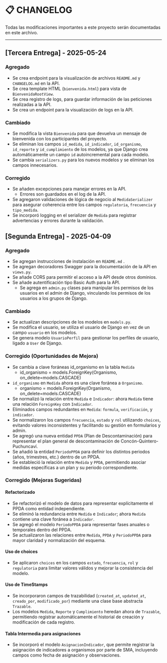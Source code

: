 # 📋 CHANGELOG

Todas las modificaciones importantes a este proyecto serán documentadas en este archivo.

---

## [Tercera Entrega] - 2025-05-24
### Agregado
- Se crea endpoint para la visualización de archivos `README.md` y `CHANGELOG.md` en la API.
- Se crea template HTML (`bienvenida.html`) para vista de `BienvenidaRootView`.
- Se crea registro de logs, para guardar información de las peticiones realizadas a la API.
- Se crea un endpoint para la visualización de logs en la API.

### Cambiado
- Se modifica la vista `Bienvenida` para que devuelva un mensaje de bienvenida con los participantes del proyecto.
- Se eliminan los campos `id_medida`, `id_indicador`, `id_organismo`, `id_reporte` y `id_cumplimiento` de los modelos, ya que Django crea automáticamente un campo `id` autoincremental para cada modelo.
- Se cambia `serializers.py` para los nuevos modelos y se eliminan los campos innecesarios.

### Corregido
- Se añaden excepciones para manejar errores en la API.
  - Errores son guardados en el log de la API.
- Se agregaron validaciones de lógica de negocio al `MedidaSerializer` para asegurar coherencia entre los campos `regulatoria`, `frecuencia` y `tipo_medida`.
- Se incorporó logging en el serializer de `Medida` para registrar advertencias y errores durante la validación.



## [Segunda Entrega] - 2025-04-09
### Agregado
- Se agregan instrucciones de instalación en  `README.md` .
- Se agregan decoradores Swagger para la documentación de la API en `views.py`.
- Se añade CORS para permitir el acceso a la API desde otros dominios.
- Se añade autentificación tipo Basic Auth para la API.
  - Se agrega en `admin.py` clases para manipular los permisos de los usuarios en el admin de Django, vinculando los permisos de los usuarios a los grupos de Django.

### Cambiado
- Se actualizan descripciones de los modelos en `models.py`.
- Se modifica el usuario, se utiliza el usuario de Django en vez de un campo `usuario` en los modelos.
- Se genera modelo `UsuarioPerfil` para gestionar los perfiles de usuario, ligado a `User` de Django.


### Corregido (Oportunidades de Mejora)
- Se cambia a clave foráneas id_organismo en la tabla `Medida`
    - id_organismo = models.ForeignKey(Organismo, on_delete=models.CASCADE)
- `id_organismo` en `Medida` ahora es una clave foránea a `Organismo`.
  - organismo = models.ForeignKey(Organismo, on_delete=models.CASCADE)
- Se normalizó la relación entre `Medida` e `Indicador`: ahora `Medida` tiene una relación `ForeignKey` con `Indicador`.
- Eliminados campos redundantes en `Medida`: `formula`, `verificación`, y `indicador`.
- Se normalizaron los campos `frecuencia`, `estado` y `rol` utilizando `choices`, evitando valores inconsistentes y facilitando su gestión en formularios y admin.
- Se agregó una nueva entidad `PPDA` (Plan de Descontaminación) para representar el plan general de descontaminación de Concón-Quintero-Puchuncaví.
- Se añadió la entidad `PeriodoPPDA` para definir los distintos periodos (años, trimestres, etc.) dentro de un PPDA.
- Se estableció la relación entre `Medida` y `PPDA`, permitiendo asociar medidas específicas a un plan y su periodo correspondiente.


### Corregido (Mejoras Sugeridas)

#### Refactorizado
- Se refactorizó el modelo de datos para representar explícitamente el PPDA como entidad independiente.
- Se eliminó la redundancia entre `Medida` e `Indicador`; ahora `Medida` contiene una clave foránea a `Indicador`.
- Se agregó el modelo `PeriodoPPDA` para representar fases anuales o temporales dentro del PPDA.
- Se actualizaron las relaciones entre `Medida`, `PPDA` y `PeriodoPPDA` para mayor claridad y normalización del esquema.

#### Uso de choices
- Se aplicaron `choices` en los campos `estado`, `frecuencia`, `rol` y `regulatoria` para limitar valores válidos y mejorar la consistencia del modelo.

#### Uso de TimeStamps
- Se incorporaron campos de trazabilidad (`created_at`, `updated_at`, `creado_por`, `modificado_por`) mediante una clase base abstracta `Trazable`.
- Los modelos `Medida`, `Reporte` y `Cumplimiento` heredan ahora de `Trazable`, permitiendo registrar automáticamente el historial de creación y modificación de cada registro.

#### Tabla Intermedia para asignaciones
- Se incorporó el modelo `AsignacionIndicador`, que permite registrar la asignación de indicadores a organismos por parte de SMA, incluyendo campos como fecha de asignación y observaciones.